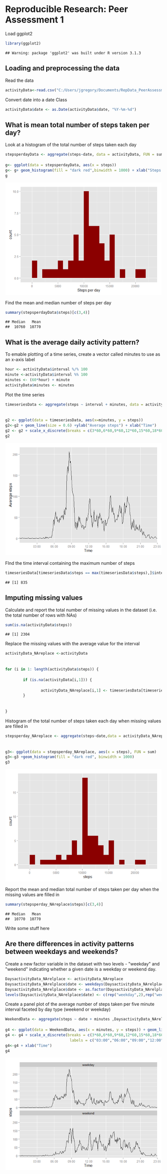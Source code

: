 # Reproducible Research: Peer Assessment 1

Load ggplot2



```r
library(ggplot2)
```

```
## Warning: package 'ggplot2' was built under R version 3.1.3
```

## Loading and preprocessing the data

Read the data


```r
activityData<-read.csv("C:/Users/jgregory/Documents/RepData_PeerAssessment1-master/activity/activity.csv")
```

Convert date into a date Class


```r
activityData$date <- as.Date(activityData$date, "%Y-%m-%d")
```

## What is mean total number of steps taken per day?

Look at a histogram of the total number of steps taken each day


```r
stepsperdayData <- aggregate(steps~date, data = activityData, FUN = sum)

g<- ggplot(data = stepsperdayData, aes(x = steps))
g<- g+ geom_histogram(fill = "dark red",binwidth = 1000) + xlab("Steps per day")
g
```

![](PA1_template_files/figure-html/unnamed-chunk-4-1.png)<!-- -->

Find the mean and median number of steps per day


```r
summary(stepsperdayData$steps)[c(3,4)]
```

```
## Median   Mean 
##  10760  10770
```

## What is the average daily activity pattern?

To emable plotting of a time series, create a vector called minutes to use as an x-axis label

```r
hour <- activityData$interval %/% 100
minute <-activityData$interval %% 100
minutes <- (60*hour) + minute
activityData$minutes <- minutes
```

Plot the time series


```r
timeseriesData <- aggregate(steps ~ interval + minutes, data = activityData, FUN = mean)


g2 <- ggplot(data = timeseriesData, aes(x=minutes, y = steps)) 
g2<-g2 + geom_line(size = 0.6) +ylab("Average steps") + xlab("Time")
g2 <- g2 + scale_x_discrete(breaks = c(3*60,6*60,9*60,12*60,15*60,18*60,21*60,23*60 + 55), labels = c("03:00","06:00","09:00","12:00","15:00","18:00","21:00","23:55"))
g2
```

![](PA1_template_files/figure-html/unnamed-chunk-7-1.png)<!-- -->

FInd the time interval containing the maximum number of steps


```r
timeseriesData[timeseriesData$steps == max(timeseriesData$steps),]$interval
```

```
## [1] 835
```

## Imputing missing values

Calculate and report the total number of missing values in the dataset (i.e. the total number of rows with NAs)


```r
sum(is.na(activityData$steps))
```

```
## [1] 2304
```

Replace the missing values with the average value for the interval


```r
activityData_NAreplace <-activityData


for (i in 1: length(activityData$steps)) {
        
        if (is.na(activityData[i,1])) {
                
                activityData_NAreplace[i,1] <- timeseriesData[timeseriesData$interval == activityData[i,3],3]
        }
        
        
}
```

Histogram of the total number of steps taken each day when missing values are filled in


```r
stepsperday_NAreplace <- aggregate(steps~date,data = activityData_NAreplace,FUN = sum)


g3<- ggplot(data = stepsperday_NAreplace, aes(x = steps), FUN = sum) 
g3<-g3 +geom_histogram(fill = "dark red", binwidth = 1000)
g3
```

![](PA1_template_files/figure-html/unnamed-chunk-11-1.png)<!-- -->

Report the mean and median total number of steps taken per day when the missing values are filled in


```r
summary(stepsperday_NAreplace$steps)[c(3,4)]
```

```
## Median   Mean 
##  10770  10770
```

Write some stuff here

## Are there differences in activity patterns between weekdays and weekends?

Create a new factor variable in the dataset with two levels - "weekday" and "weekend" indicating whether a given date is a weekday or weekend day.


```r
DaysactivityData_NArelplace <- activityData_NAreplace
DaysactivityData_NArelplace$date <- weekdays(DaysactivityData_NArelplace$date, FALSE)
DaysactivityData_NArelplace$date <- as.factor(DaysactivityData_NArelplace$date)
levels(DaysactivityData_NArelplace$date) <- c(rep("weekday",2),rep("weekend",2),rep("weekday",3))
```

Create a panel plot of the average number of steps taken per five minute interval faceted by day type (weekend or weekday)


```r
WeekendData <- aggregate(steps ~ date + minutes ,DaysactivityData_NArelplace, FUN = mean)

g4 <- ggplot(data = WeekendData, aes(x = minutes, y = steps)) + geom_line() + facet_wrap(~date, nrow = 2)
g4 <- g4 + scale_x_discrete(breaks = c(3*60,6*60,9*60,12*60,15*60,18*60,21*60,23*60 + 55),
                             labels = c("03:00","06:00","09:00","12:00","15:00","18:00","21:00","23:55"))
g4<-g4 + xlab("Time")
g4
```

![](PA1_template_files/figure-html/unnamed-chunk-14-1.png)<!-- -->
